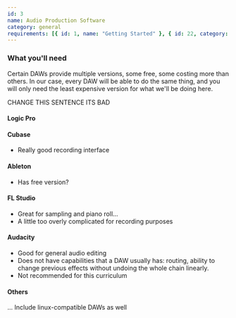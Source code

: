 ```yaml
---
id: 3
name: Audio Production Software
category: general
requirements: [{ id: 1, name: "Getting Started" }, { id: 22, category: Concept, name: "DAW" }]
---
```


### What you'll need

Certain DAWs provide multiple versions, some free, some costing more than others. In our case, every DAW will be able to do the same thing, and you will only need the least expensive version for what we'll be doing here.

CHANGE THIS SENTENCE ITS BAD

#### Logic Pro

#### Cubase

- Really good recording interface

#### Ableton

- Has free version?

#### FL Studio

- Great for sampling and piano roll...
- A little too overly complicated for recording purposes

#### Audacity

- Good for general audio editing
- Does not have capabilities that a DAW usually has: routing, ability to change previous effects without undoing the whole chain linearly.
- Not recommended for this curriculum

#### Others

... Include linux-compatible DAWs as well
